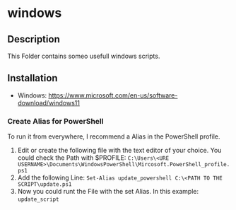 # windows

## Description
This Folder contains someo usefull windows scripts.

## Installation
- Windows: https://www.microsoft.com/en-us/software-download/windows11

### Create Alias for PowerShell
To run it from everywhere, I recommend a Alias in the PowerShell profile.
1. Edit or create the following file with the text editor of your choice. You could check the Path with $PROFILE: ```C:\Users\<URE USERNAME>\Documents\WindowsPowerShell\Mircosoft.PowerShell_profile.ps1```
2. Add the following Line: 
    ```Set-Alias update_powershell C:\<PATH TO THE SCRIPT\update.ps1```
3. Now you could runt the File with the set Alias. In this example: 
    ```update_script```
